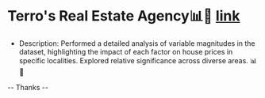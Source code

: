 # Terro's Real Estate Agency📊🏡 [link](https://github.com/balaji00009/Excel_projects/blob/main/Real%20Estate%20Agency.pdf)
- Description: 
Performed a detailed analysis of variable magnitudes in the dataset, highlighting the impact of each factor on house prices in specific localities. Explored relative significance across diverse areas. 📊🏡


-- Thanks --
